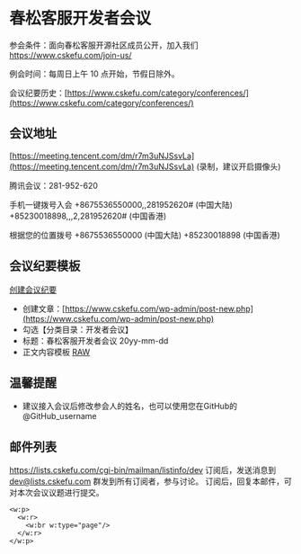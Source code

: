 # 春松客服开发者会议

参会条件：面向春松客服开源社区成员公开，加入我们 <https://www.cskefu.com/join-us/>

例会时间：每周日上午 10 点开始，节假日除外。

会议纪要历史：[https://www.cskefu.com/category/conferences/](https://www.cskefu.com/category/conferences/)

## 会议地址

[https://meeting.tencent.com/dm/r7m3uNJSsvLa](https://meeting.tencent.com/dm/r7m3uNJSsvLa) (录制，建议开启摄像头)

腾讯会议：281-952-620

手机一键拨号入会
+8675536550000,,281952620# (中国大陆)
+85230018898,,,2,281952620# (中国香港)

根据您的位置拨号
+8675536550000 (中国大陆)
+85230018898 (中国香港)

## 会议纪要模板

[创建会议纪要](https://www.cskefu.com/wp-admin/post-new.php)

* 创建文章：[https://www.cskefu.com/wp-admin/post-new.php](https://www.cskefu.com/wp-admin/post-new.php)
* 勾选【分类目录：开发者会议】
* 标题：春松客服开发者会议 20yy-mm-dd
* 正文内容模板 [RAW](https://raw.githubusercontent.com/chatopera/cskefu.roadmap/master/sources/tpls/weekly_conference.md)

<!-- !INCLUDECODE "tpls/weekly_conference.md" -->

## 温馨提醒

* 建议接入会议后修改参会人的姓名，也可以使用您在GitHub的 @GitHub_username

## 邮件列表

<https://lists.cskefu.com/cgi-bin/mailman/listinfo/dev>
订阅后，发送消息到 dev@lists.cskefu.com 群发到所有订阅者，参与讨论。
订阅后，回复本邮件，可对本次会议议题进行提交。

<!-- 在此之上添加内容, https://stackoverflow.com/questions/16965490/pandoc-markdown-page-break -->
```{=openxml}
<w:p>
  <w:r>
    <w:br w:type="page"/>
  </w:r>
</w:p>
```
